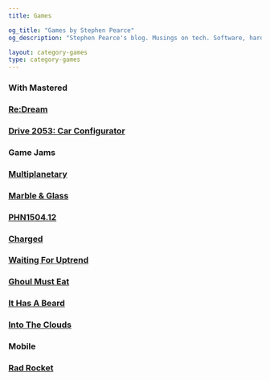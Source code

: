 ```yaml
---
title: Games

og_title: "Games by Stephen Pearce"
og_description: "Stephen Pearce's blog. Musings on tech. Software, hardware and tales of development."

layout: category-games
type: category-games
---
```


<h3>With Mastered</h3>
<div class="game-grid">
	<a href="/games/mastered/re-dream.html" class="game" style="background-image: url(/assets/img/games/re-dream/opengraph.png)">
		<h3 class="game__desc">Re:Dream</h3>
	</a>
	<a href="/games/mastered/car-configurator.html" class="game" style="background-image: url(/assets/img/games/car-configurator/opengraph.png)">
		<h3 class="game__desc">Drive 2053: Car Configurator</h3>
	</a>
</div>

<h3>Game Jams</h3>
<div class="game-grid">
	<a href="/games/ludum-dare/multiplanetary.html" class="game" style="background-image: url(/assets/img/games/multiplanetary/opengraph.png)">
		<h3 class="game__desc">Multiplanetary</h3>
	</a>
	<a href="/games/vaporjam/marble-and-glass.html" class="game" style="background-image: url(/assets/img/games/marble-and-glass/opengraph.png)">
		<h3 class="game__desc">Marble &amp; Glass</h3>
	</a>
	<a href="/games/weekly-game-jam/phn1504.12.html" class="game" style="background-image: url(/assets/img/games/phn1504.12/opengraph.png)">
		<h3 class="game__desc">PHN1504.12</h3>
	</a>
	<a href="/games/weekly-game-jam/charged.html" class="game" style="background-image: url(/assets/img/games/charged/opengraph.png)">
		<h3 class="game__desc">Charged</h3>
	</a>
	<a href="/games/weekly-game-jam/waiting-for-uptrend.html" class="game" style="background-image: url(/assets/img/games/waiting-for-uptrend/opengraph.png)">
		<h3 class="game__desc">Waiting For Uptrend</h3>
	</a>
	<a href="/games/weekly-game-jam/ghoul-must-eat.html" class="game" style="background-image: url(/assets/img/games/ghoul-must-eat/screenshot-squarecropnohud.png)">
		<h3 class="game__desc">Ghoul Must Eat</h3>
	</a>
	<a href="/games/one-hour-game-jam/it-has-a-beard.html" class="game" style="background-image: url(/assets/img/games/it-has-a-beard/screenshot-squarecropnohud.png)">
		<h3 class="game__desc">It Has A Beard</h3>
	</a>
	<a href="/games/one-hour-game-jam/into-the-clouds.html" class="game" style="background-image: url(/assets/img/games/into-the-clouds/screenshot-squarecropnohud.png)">
		<h3 class="game__desc">Into The Clouds</h3>
	</a>
</div>

<h3>Mobile</h3>
<div class="game-grid">
	<a href="/games/other-and-experimental/rad-rocket.html" class="game" style="background-image: url(/assets/img/games/rad-rocket/screenshot-squarecropnohud.png)">
		<h3 class="game__desc">Rad Rocket</h3>
	</a>
</div>

